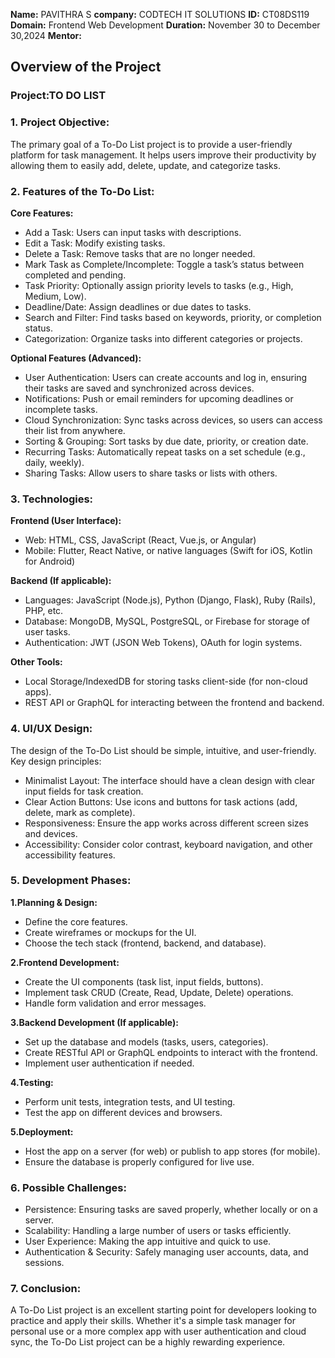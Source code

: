  **Name:** PAVITHRA S
 **company:** CODTECH IT SOLUTIONS
 **ID:** CT08DS119
 **Domain:** Frontend Web Development
 **Duration:** November 30 to December 30,2024
 **Mentor:**

## Overview of the Project

### Project:TO DO LIST

### 1. Project Objective:
The primary goal of a To-Do List project is to provide a user-friendly platform for task management. It helps users improve their productivity by allowing them to easily add, delete, update, and categorize tasks.

### 2. Features of the To-Do List:
**Core Features:**
- Add a Task: Users can input tasks with descriptions.
- Edit a Task: Modify existing tasks.
- Delete a Task: Remove tasks that are no longer needed.
- Mark Task as Complete/Incomplete: Toggle a task’s status between completed and pending.
- Task Priority: Optionally assign priority levels to tasks (e.g., High, Medium, Low).
- Deadline/Date: Assign deadlines or due dates to tasks.
- Search and Filter: Find tasks based on keywords, priority, or completion status.
- Categorization: Organize tasks into different categories or projects.
  
**Optional Features (Advanced):**
- User Authentication: Users can create accounts and log in, ensuring their tasks are saved and synchronized across devices.
- Notifications: Push or email reminders for upcoming deadlines or incomplete tasks.
- Cloud Synchronization: Sync tasks across devices, so users can access their list from anywhere.
- Sorting & Grouping: Sort tasks by due date, priority, or creation date.
- Recurring Tasks: Automatically repeat tasks on a set schedule (e.g., daily, weekly).
- Sharing Tasks: Allow users to share tasks or lists with others.

### 3. Technologies:
**Frontend (User Interface):**

- Web: HTML, CSS, JavaScript (React, Vue.js, or Angular)
- Mobile: Flutter, React Native, or native languages (Swift for iOS, Kotlin for Android)

**Backend (If applicable):**

- Languages: JavaScript (Node.js), Python (Django, Flask), Ruby (Rails), PHP, etc.
- Database: MongoDB, MySQL, PostgreSQL, or Firebase for storage of user tasks.
- Authentication: JWT (JSON Web Tokens), OAuth for login systems.

**Other Tools:**

- Local Storage/IndexedDB for storing tasks client-side (for non-cloud apps).
- REST API or GraphQL for interacting between the frontend and backend.

### 4. UI/UX Design:
The design of the To-Do List should be simple, intuitive, and user-friendly. Key design principles:

- Minimalist Layout: The interface should have a clean design with clear input fields for task creation.
- Clear Action Buttons: Use icons and buttons for task actions (add, delete, mark as complete).
- Responsiveness: Ensure the app works across different screen sizes and devices.
- Accessibility: Consider color contrast, keyboard navigation, and other accessibility features.

### 5. Development Phases:
**1.Planning & Design:**
- Define the core features.
- Create wireframes or mockups for the UI.
- Choose the tech stack (frontend, backend, and database).

**2.Frontend Development:**
- Create the UI components (task list, input fields, buttons).
- Implement task CRUD (Create, Read, Update, Delete) operations.
- Handle form validation and error messages.

**3.Backend Development (If applicable):**
- Set up the database and models (tasks, users, categories).
- Create RESTful API or GraphQL endpoints to interact with the frontend.
- Implement user authentication if needed.

**4.Testing:**
- Perform unit tests, integration tests, and UI testing.
- Test the app on different devices and browsers.

**5.Deployment:**
- Host the app on a server (for web) or publish to app stores (for mobile).
- Ensure the database is properly configured for live use.

### 6. Possible Challenges:
- Persistence: Ensuring tasks are saved properly, whether locally or on a server.
- Scalability: Handling a large number of users or tasks efficiently.
- User Experience: Making the app intuitive and quick to use.
- Authentication & Security: Safely managing user accounts, data, and sessions.

### 7. Conclusion:
A To-Do List project is an excellent starting point for developers looking to practice and apply their skills. Whether it's a simple task manager for personal use or a more complex app with user authentication and cloud sync, the To-Do List project can be a highly rewarding experience.
